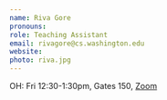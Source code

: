 ```yaml
---
name: Riva Gore
pronouns: 
role: Teaching Assistant
email: rivagore@cs.washington.edu
website: 
photo: riva.jpg
---
```


OH: Fri 12:30-1:30pm, Gates 150, [Zoom](https://washington.zoom.us/j/94132731109)
